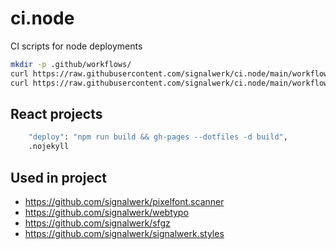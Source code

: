 # ci.node

CI scripts for node deployments

```bash
mkdir -p .github/workflows/
curl https://raw.githubusercontent.com/signalwerk/ci.node/main/workflows/gh-pages.yml > .github/workflows/gh-pages.yml
curl https://raw.githubusercontent.com/signalwerk/ci.node/main/workflows/ftp-deploy.yml > .github/workflows/ftp-deploy.yml
```

## React projects

```sh
    "deploy": "npm run build && gh-pages --dotfiles -d build",
    .nojekyll
```

## Used in project

- https://github.com/signalwerk/pixelfont.scanner
- https://github.com/signalwerk/webtypo
- https://github.com/signalwerk/sfgz
- https://github.com/signalwerk/signalwerk.styles

<!--
private projects
- https://github.com/signalwerk/lm-a/

-->
